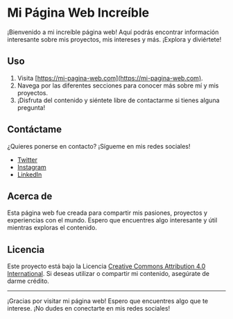 # Mi Página Web Increíble

¡Bienvenido a mi increíble página web! Aquí podrás encontrar información interesante sobre mis proyectos, mis intereses y más. ¡Explora y diviértete!

## Uso

1. Visita [https://mi-pagina-web.com](https://mi-pagina-web.com).
2. Navega por las diferentes secciones para conocer más sobre mí y mis proyectos.
3. ¡Disfruta del contenido y siéntete libre de contactarme si tienes alguna pregunta!

## Contáctame

¿Quieres ponerse en contacto? ¡Sígueme en mis redes sociales!

- [Twitter](https://twitter.com/mi_usuario)
- [Instagram](https://instagram.com/mi_usuario)
- [LinkedIn](https://linkedin.com/in/mi_usuario)

## Acerca de

Esta página web fue creada para compartir mis pasiones, proyectos y experiencias con el mundo. Espero que encuentres algo interesante y útil mientras exploras el contenido.

## Licencia

Este proyecto está bajo la Licencia [Creative Commons Attribution 4.0 International](https://creativecommons.org/licenses/by/4.0/). Si deseas utilizar o compartir mi contenido, asegúrate de darme crédito.

---

¡Gracias por visitar mi página web! Espero que encuentres algo que te interese. ¡No dudes en conectarte en mis redes sociales!
